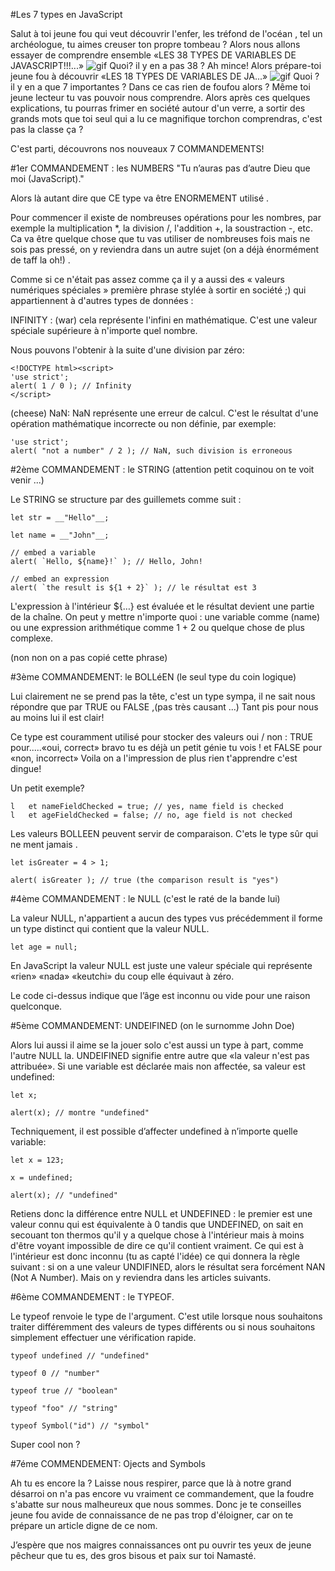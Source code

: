 #Les 7 types en JavaScript


Salut à toi jeune fou qui veut découvrir l'enfer, les tréfond de l'océan , tel un archéologue, tu aimes creuser ton propre tombeau ? Alors nous allons essayer de comprendre ensemble «LES 38 TYPES DE VARIABLES DE JAVASCRIPT!!!...»
![gif](https://cinefilio.files.wordpress.com/2018/04/get-out-1.gif)
 Quoi? il y en a pas 38 ?
Ah mince! Alors prépare-toi jeune fou à découvrir «LES 18 TYPES DE VARIABLES DE JA...»
![gif](https://i.kym-cdn.com/photos/images/original/000/581/168/9f1.jpg)
 Quoi ? il y en a que 7 importantes ?
Dans ce cas rien de foufou alors ? Même toi jeune lecteur tu vas pouvoir nous comprendre. Alors après ces quelques explications, tu pourras frimer en société autour d'un verre, a sortir des grands mots que toi seul qui a lu ce magnifique torchon comprendras, c'est pas la classe ça ?

C'est parti, découvrons nos nouveaux 7 COMMANDEMENTS!

#1er COMMANDEMENT : les NUMBERS "Tu n’auras pas d’autre Dieu que moi (JavaScript)."

Alors là autant dire que CE type va être ENORMEMENT utilisé .

Pour commencer il existe de nombreuses opérations pour les nombres, par exemple la multiplication *, la division /, l'addition +, la soustraction -, etc. Ca va être quelque chose que tu vas utiliser de nombreuses fois mais ne sois pas pressé, on y reviendra dans un autre sujet (on a déjà énormément de taff la oh!) .

Comme si ce n'était pas assez comme ça il y a aussi des « valeurs numériques spéciales » première phrase stylée à sortir en société ;) qui appartiennent à d'autres types de données :

INFINITY : (war) cela représente l'infini en mathématique. C'est une valeur spéciale supérieure à n'importe quel nombre.

Nous pouvons l'obtenir à la suite d'une division par zéro:

    <!DOCTYPE html><script>
    'use strict';
    alert( 1 / 0 ); // Infinity
    </script>

(cheese) NaN: NaN représente une erreur de calcul. C'est le résultat d'une opération mathématique incorrecte ou non définie, par exemple: 

    'use strict';
    alert( "not a number" / 2 ); // NaN, such division is erroneous 


#2ème COMMANDEMENT : le STRING (attention petit coquinou on te voit venir ...)

Le STRING se  structure par des  guillemets comme suit :

    let str = __"Hello"__;

    let name = __"John"__;

    // embed a variable
    alert( `Hello, ${name}!` ); // Hello, John!

    // embed an expression
    alert( `the result is ${1 + 2}` ); // le résultat est 3

L'expression à l'intérieur ${…} est évaluée et le résultat devient une partie de la chaîne. On peut y mettre n'importe quoi : une variable comme (name) ou une expression arithmétique comme 1 + 2 ou quelque chose de plus complexe. 

(non non on a pas copié cette phrase)

#3ème COMMANDEMENT: le BOLLéEN (le seul type du coin logique)

Lui clairement ne se prend pas la tête, c'est un type sympa, il ne sait nous répondre que par TRUE ou FALSE ,(pas très causant ...) Tant pis pour nous au moins lui il est clair!

Ce type est couramment utilisé pour stocker des valeurs oui / non : TRUE pour.....«oui, correct» bravo tu es déjà un petit génie tu vois !
et FALSE pour «non, incorrect» Voila on a l'impression de plus rien t'apprendre c'est dingue!

Un petit exemple?

    l   et nameFieldChecked = true; // yes, name field is checked
    l   et ageFieldChecked = false; // no, age field is not checked

Les valeurs BOLLEEN peuvent servir de comparaison. C'ets le type sûr qui ne ment jamais .

    let isGreater = 4 > 1;

    alert( isGreater ); // true (the comparison result is "yes")

#4ème COMMANDEMENT : le NULL (c'est le raté de la bande lui)

La valeur NULL, n'appartient a aucun des types vus précédemment il forme un type distinct qui contient que la valeur NULL.

    let age = null;

En JavaScript la valeur NULL est juste une valeur spéciale qui représente «rien» «nada» «keutchi» du coup elle équivaut à zéro.

Le code ci-dessus indique que l’âge est inconnu ou vide pour une raison quelconque.


#5ème COMMANDEMENT: UNDEIFINED (on le surnomme John Doe)

Alors lui aussi il aime se la jouer solo c'est aussi un type à part, comme l'autre NULL la.
UNDEIFINED signifie entre autre que «la valeur n'est pas attribuée». 
Si une variable est déclarée mais non affectée, sa valeur est undefined:

    let x;

    alert(x); // montre "undefined"

Techniquement, il est possible d’affecter undefined à n’importe quelle variable:

    let x = 123;

    x = undefined;

    alert(x); // "undefined"

Retiens donc la différence entre NULL et UNDEFINED : le premier est une valeur connu qui est équivalente à 0 tandis que UNDEFINED, on sait en secouant ton thermos qu'il y a quelque chose à l'intérieur mais à moins d'être voyant impossible de dire ce qu'il contient vraiment. Ce qui est à l'intérieur est donc inconnu (tu as capté l'idée) ce qui donnera la règle suivant : si on a une valeur UNDIFINED, alors le résultat sera forcément NAN (Not A Number). Mais on y reviendra dans les articles suivants.

#6ème COMMANDEMENT : le TYPEOF.

Le typeof renvoie le type de l'argument. C'est utile lorsque nous souhaitons traiter différemment des valeurs de types différents ou si nous souhaitons simplement effectuer une vérification rapide.

    typeof undefined // "undefined"

    typeof 0 // "number"

    typeof true // "boolean"

    typeof "foo" // "string"

    typeof Symbol("id") // "symbol"

Super cool non ?

#7éme COMMENDEMENT: Ojects and Symbols

Ah tu es encore la ? Laisse nous respirer, parce que là à notre grand désarroi on n'a pas encore vu vraiment ce commandement, que la foudre s'abatte sur nous malheureux que nous sommes.
Donc je te conseilles jeune fou avide de connaissance de ne pas trop d'éloigner, car on te prépare un article digne de ce nom.

J’espère que nos maigres connaissances ont pu ouvrir tes yeux de jeune pêcheur que tu es, des gros bisous et paix sur toi Namasté.
